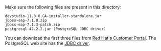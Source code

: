 
Make sure the following files are present in this directory:

    devstudio-11.3.0.GA-installer-standalone.jar
    jboss-eap-7.1.0.zip
    jboss-eap-7.1.3-patch.zip
    postgresql-42.2.2.jar (PostgreSQL JDBC driver)

You can download the first three files from [Red Hat's Customer Portal](https://access.redhat.com/downloads/).
The PostgreSQL web site has the [JDBC driver](https://jdbc.postgresql.org/download.html).

